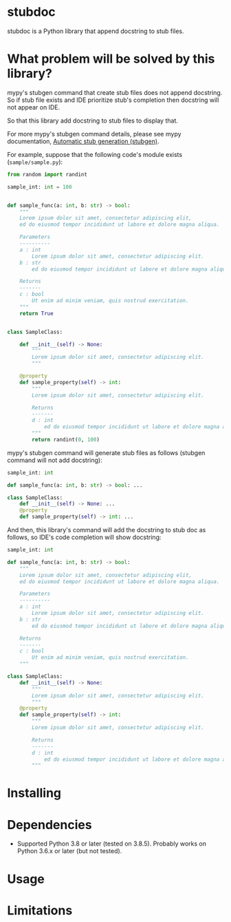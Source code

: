 # stubdoc

stubdoc is a Python library that append docstring to stub files.

# What problem will be solved by this library?

mypy's stubgen command that create stub files does not append docstring. So if stub file exists and IDE prioritize stub's completion then docstring will not appear on IDE.

So that this library add docstring to stub files to display that.

For more mypy's stubgen command details, please see mypy documentation, [Automatic stub generation (stubgen)](https://mypy.readthedocs.io/en/stable/stubgen.html).

For example, suppose that the following code's module exists (`sample/sample.py`):

```py
from random import randint

sample_int: int = 100


def sample_func(a: int, b: str) -> bool:
    """
    Lorem ipsum dolor sit amet, consectetur adipiscing elit,
    ed do eiusmod tempor incididunt ut labore et dolore magna aliqua.

    Parameters
    ----------
    a : int
        Lorem ipsum dolor sit amet, consectetur adipiscing elit.
    b : str
        ed do eiusmod tempor incididunt ut labore et dolore magna aliqua.

    Returns
    -------
    c : bool
        Ut enim ad minim veniam, quis nostrud exercitation.
    """
    return True


class SampleClass:

    def __init__(self) -> None:
        """
        Lorem ipsum dolor sit amet, consectetur adipiscing elit.
        """

    @property
    def sample_property(self) -> int:
        """
        Lorem ipsum dolor sit amet, consectetur adipiscing elit.

        Returns
        -------
        d : int
            ed do eiusmod tempor incididunt ut labore et dolore magna aliqua.
        """
        return randint(0, 100)
```

mypy's stubgen command will generate stub files as follows (stubgen command will not add docstring):

```py
sample_int: int

def sample_func(a: int, b: str) -> bool: ...

class SampleClass:
    def __init__(self) -> None: ...
    @property
    def sample_property(self) -> int: ...
```

And then, this library's command will add the docstring to stub doc as follows, so IDE's code completion will show docstring:

```py
sample_int: int

def sample_func(a: int, b: str) -> bool:
    """
    Lorem ipsum dolor sit amet, consectetur adipiscing elit,
    ed do eiusmod tempor incididunt ut labore et dolore magna aliqua.

    Parameters
    ----------
    a : int
        Lorem ipsum dolor sit amet, consectetur adipiscing elit.
    b : str
        ed do eiusmod tempor incididunt ut labore et dolore magna aliqua.

    Returns
    -------
    c : bool
        Ut enim ad minim veniam, quis nostrud exercitation.
    """

class SampleClass:
    def __init__(self) -> None:
        """
        Lorem ipsum dolor sit amet, consectetur adipiscing elit.
        """
    @property
    def sample_property(self) -> int:
        """
        Lorem ipsum dolor sit amet, consectetur adipiscing elit.

        Returns
        -------
        d : int
            ed do eiusmod tempor incididunt ut labore et dolore magna aliqua.
        """
```

# Installing


# Dependencies

- Supported Python 3.8 or later (tested on 3.8.5). Probably works on Python 3.6.x or later (but not tested).

# Usage

# Limitations



